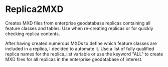 # Replica2MXD
Creates MXD files from enterprise geodatabase replicas containing all feature classes and tables. Use when re-creating
replicas or for quickly checking replica contents.

After having created numerous MXDs to define which feature classes are included in a replica, I decided to automate it.
Use a list of fully qualified replica names for the replica_list variable or use the keyword "ALL" to create MXD files for 
all replicas in the enterprise geodatabase of interest.
